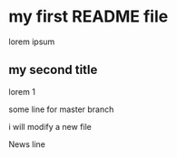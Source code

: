 # my first README file
lorem ipsum 
## my second title
lorem 1

some line for master branch

i will modify a new file

News line
